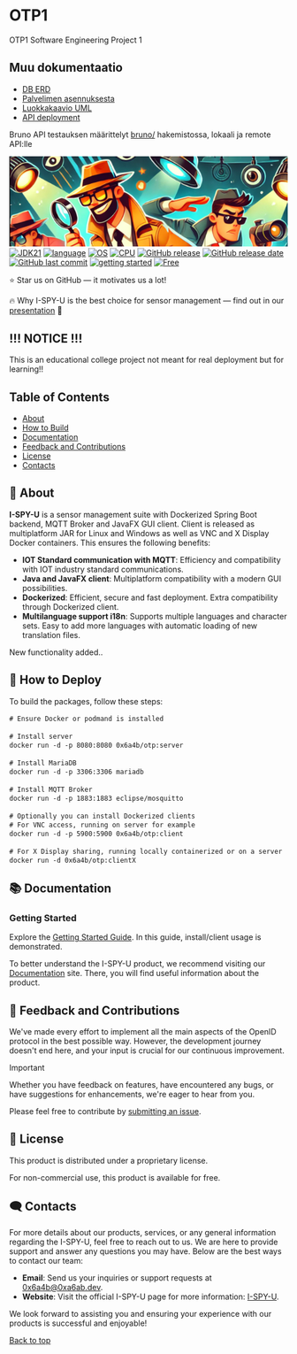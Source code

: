 # OTP1
OTP1 Software Engineering Project 1





## Muu dokumentaatio

- [DB ERD](./db.md)
- [Palvelimen asennuksesta](./install.md)
- [Luokkakaavio UML](./uml.md)
- [API deployment](server/README.md)

Bruno API testauksen määrittelyt [bruno/](bruno/) hakemistossa, lokaali ja remote API:lle


<a name="top"></a>
[![I-SPY-U Application](./resources/banner_1.png)]()  
[![JDK21](https://img.shields.io/badge/JDK-21-512BD4)](https://docs.abblix.com/docs/technical-requirements)
[![language](https://img.shields.io/badge/Java-%23ED8B00.svg?logo=openjdk&logoColor=white)]()
[![OS](https://img.shields.io/badge/OS-Linux%2C%20Windows-0078D4)]()
[![CPU](https://img.shields.io/badge/CPU-x86-FF8C00)]()
[![GitHub release](https://img.shields.io/github/v/release/0x6a4b/OTP1)](#)
[![GitHub release date](https://img.shields.io/github/release-date/0x6a4b/OTP1)](https://github.com/0x6a4b/OTP1/releases)
[![GitHub last commit](https://img.shields.io/github/last-commit/0x6a4b/OTP1)](#)
[![getting started](https://img.shields.io/badge/getting_started-guide-1D76DB)](./docs/getting-started-guide)
[![Free](https://img.shields.io/badge/free_for_non_commercial_use-brightgreen)](#-license)

⭐ Star us on GitHub — it motivates us a lot!


🔥 Why I-SPY-U is the best choice for sensor management — find out in our [presentation](./docs/presentation-eng.pdf) 📑


## !!! NOTICE !!!

This is an educational college project not meant for real deployment but for learning!!

## Table of Contents
- [About](#-about)
- [How to Build](#-how-to-deploy)
- [Documentation](#-documentation)
- [Feedback and Contributions](#-feedback-and-contributions)
- [License](#-license)
- [Contacts](#%EF%B8%8F-contacts)

## 🚀 About

**I-SPY-U** is a sensor management suite with Dockerized Spring Boot backend, MQTT Broker and JavaFX GUI client. Client is released as multiplatform JAR for Linux and Windows as well as VNC and X Display Docker containers. This ensures the following benefits:

- **IOT Standard communication with MQTT**: Efficiency and compatibility with IOT industry standard communications. 
- **Java and JavaFX client**: Multiplatform compatibility with a modern GUI possibilities. 
- **Dockerized**: Efficient, secure and fast deployment. Extra compatibility through Dockerized client. 
- **Multilanguage support i18n**: Supports multiple languages and character sets. Easy to add more languages with automatic loading of new translation files. 


New functionality added..



## 📝 How to Deploy

To build the packages, follow these steps:

```shell
# Ensure Docker or podmand is installed

# Install server
docker run -d -p 8080:8080 0x6a4b/otp:server

# Install MariaDB
docker run -d -p 3306:3306 mariadb

# Install MQTT Broker
docker run -d -p 1883:1883 eclipse/mosquitto

# Optionally you can install Dockerized clients
# For VNC access, running on server for example
docker run -d -p 5900:5900 0x6a4b/otp:client

# For X Display sharing, running locally containerized or on a server
docker run -d 0x6a4b/otp:clientX
```

## 📚 Documentation 

### Getting Started
Explore the [Getting Started Guide]().
In this guide, install/client usage is demonstrated.

To better understand the I-SPY-U product, we recommend visiting our [Documentation](./docs) site. There, you will find useful information about the product.



## 🤝 Feedback and Contributions

We've made every effort to implement all the main aspects of the OpenID protocol in the best possible way. However, the development journey doesn't end here, and your input is crucial for our continuous improvement.

> [!IMPORTANT]
> Whether you have feedback on features, have encountered any bugs, or have suggestions for enhancements, we're eager to hear from you. 

Please feel free to contribute by [submitting an issue](https://github.com/0x6a4b/OTP1/issues).



## 📃 License

This product is distributed under a proprietary license.

For non-commercial use, this product is available for free.

## 🗨️ Contacts

For more details about our products, services, or any general information regarding the I-SPY-U, feel free to reach out to us. We are here to provide support and answer any questions you may have. Below are the best ways to contact our team:

- **Email**: Send us your inquiries or support requests at [0x6a4b@0xa6ab.dev](mailto:0x6a4b@0xa6ab.dev).
- **Website**: Visit the official I-SPY-U page for more information: [I-SPY-U](https://otp1.censored.xxx).


We look forward to assisting you and ensuring your experience with our products is successful and enjoyable!

[Back to top](#top)
